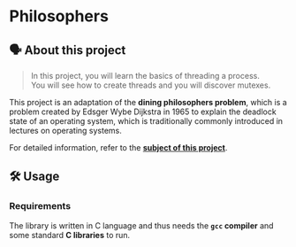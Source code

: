 # Philosophers

## 🗣️ About this project

> In this project, you will learn the basics of threading a process.<br/>
> You will see how to create threads and you will discover mutexes.<br/>

This project is an adaptation of the **dining philosophers problem**, which is a problem created by Edsger Wybe Dijkstra in 1965 to explain the deadlock state of an operating system, which is traditionally commonly introduced in lectures on operating systems.

For detailed information, refer to the [**subject of this project**](https://github.com/vascopearson/Get_next_line/blob/master/getnextline_subject.pdf).

## 🛠️ Usage

### Requirements

The library is written in C language and thus needs the **`gcc` compiler** and some standard **C libraries** to run.
